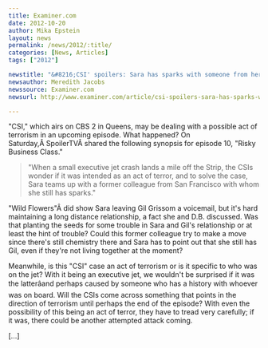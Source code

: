 ```yaml
---
title: Examiner.com
date: 2012-10-20
author: Mika Epstein
layout: news
permalink: /news/2012/:title/
categories: [News, Articles]
tags: ["2012"]

newstitle: "&#8216;CSI' spoilers: Sara has sparks with someone from her past  "
newsauthor: Meredith Jacobs  
newssource: Examiner.com  
newsurl: http://www.examiner.com/article/csi-spoilers-sara-has-sparks-with-someone-from-her-past  

---
```


"CSI," which airs on CBS 2 in Queens, may be dealing with a possible act of terrorism in an upcoming episode. What happened? On Saturday,Â SpoilerTVÂ shared the following synopsis for episode 10, "Risky Business Class."

> "When a small executive jet crash lands a mile off the Strip, the CSIs wonder if it was intended as an act of terror, and to solve the case, Sara teams up with a former colleague from San Francisco with whom she still has sparks."

"Wild Flowers"Â did show Sara leaving Gil Grissom a voicemail, but it's hard maintaining a long distance relationship, a fact she and D.B. discussed. Was that planting the seeds for some trouble in Sara and Gil's relationship or at least the hint of trouble? Could this former colleague try to make a move since there's still chemistry there and Sara has to point out that she still has Gil, even if they're not living together at the moment?

Meanwhile, is this "CSI" case an act of terrorism or is it specific to who was on the jet? With it being an executive jet, we wouldn't be surprised if it was the latterâand perhaps caused by someone who has a history with whoever was on board. Will the CSIs come across something that points in the direction of terrorism until perhaps the end of the episode? With even the possibility of this being an act of terror, they have to tread very carefully; if it was, there could be another attempted attack coming.

[...]  
